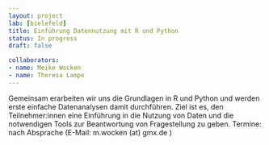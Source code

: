 ```yaml
---
layout: project 
lab: [bielefeld] 
title: Einführung Datennutzung mit R und Python
status: In progress
draft: false

collaborators:
- name: Meike Wocken
- name: Theresa Lampe
---
```


Gemeinsam erarbeiten wir uns die Grundlagen in R und Python und werden erste einfache Datenanalysen damit durchführen. Ziel ist es, den Teilnehmer:innen eine Einführung in die Nutzung von Daten und die notwendigen Tools zur Beantwortung von Fragestellung zu geben. 
Termine: nach Absprache (E-Mail: m.wocken (at) gmx.de )
